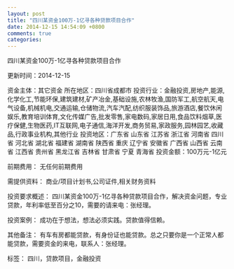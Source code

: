 ```yaml
---
layout: post
title: "四川某资金100万-1亿寻各种贷款项目合作"
date: 2014-12-15 14:54:09 +0800
comments: true
categories: 
---
```

四川某资金100万-1亿寻各种贷款项目合作



更新时间：2014-12-15

资金主体：其它资金
所在地区：四川省成都市
投资行业：金融投资,房地产,能源,化学化工,节能环保,建筑建材,矿产冶金,基础设施,农林牧渔,国防军工,航空航天,电气设备,机械机电,交通运输,仓储物流,汽车汽配,纺织服装饰品,旅游酒店,餐饮休闲娱乐,教育培训体育,文化传媒广告,批发零售,家电数码,家居日用,食品饮料烟草,医疗保健,生物医药,IT互联网,电子通信,海洋开发,商务贸易,家政服务,园林园艺,收藏品,行政事业机构,其他行业
投资地区：广东省 山东省 江苏省 浙江省 河南省 四川省 河北省 湖北省 福建省 湖南省 陕西省 重庆 辽宁省 安徽省 广西省 山西省 云南省 江西省 贵州省 黑龙江省 吉林省 甘肃省 宁夏 青海省
投资金额：100万元-1亿元

前期费用：
无任何前期费用

需提供资料：
商业/项目计划书,公司证件,相关财务资料

投资要求概述：
四川某资金100万-1亿寻各种贷款项目合作，解决资金问题，专业贷款，年利率低至百分之10，需要的请来电：张经理。

投资案例：
成功在于想法，想法必须实践。贷款值得信赖。

其他备注：
有车有房都能贷款，有身份证也能贷款。总之只要你是一个正常人都能贷款，需要资金的来电，联系人：张经理。

标签：
四川，贷款项目，金融投资

